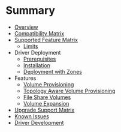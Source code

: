 # Summary

* [Overview](overview.md)
* [Compatibility Matrix](compatiblity_matrix.md)
* [Supported Feature Matrix](supported_features_matrix.md)
  * [Limits](limits.md)
* Driver Deployment
  * [Prerequisites](driver-deployment/prerequisites.md)
  * [Installation](driver-deployment/installation.md)
  * [Deployment with Zones](driver-deployment/deploying_csi_with_zones.md)
* Features
  * [Volume Provisioning](features/volume_provisioning.md)
  * [Topology Aware Volume Provisioning](features/topology_aware_volume_provisioning.md)
  * [File Share Volumes](features/file_share_volumes.md)
  * [Volume Expansion](features/volume_expansion.md)
* [Upgrade Support Matrix](upgrade_support_matrix.md)
* [Known Issues](known_issues.md)
* [Driver Development](development.md)